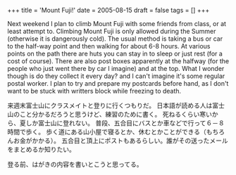 +++
title = 'Mount Fuji!'
date = 2005-08-15
draft = false
tags = []
+++
			
Next weekend I plan to climb Mount Fuji with some friends from class, or at least attempt to. 
Climbing Mount Fuji is only allowed during the Summer (otherwise it is dangerously cold). 
The usual method is taking a bus or car to the half-way point and then walking for about 6-8 hours. 
At various points on the path there are huts you can stay in to sleep or just rest (for a cost of course). 
There are also post boxes apparently at the halfway (for the people who just went there by car I imagine) and at the top. 
What I wonder though is do they collect it every day? and I can't imagine it's some regular postal worker. 
I plan to try and prepare my postcards before hand, as I don't want to be stuck with writters block while freezing to death.

来週末富士山にクラスメイトと登りに行くつもりだ。
日本語が読める人は富士山のこと分かるだろうと思うけど、練習のために書く。
死ねるくらい寒いから、夏しか富士山に登れない。
普段、五合目にバスとか車などで行って６－８時間で歩く。
歩く道にある山小屋で寝るとか、休むとかことができる（もちろんお金がかかる）。
五合目と頂上にポストもあるらしい。誰がその送ったメールをまとめるか知りたい。

登る前、はがきの内容を書いとこうと思ってる。

